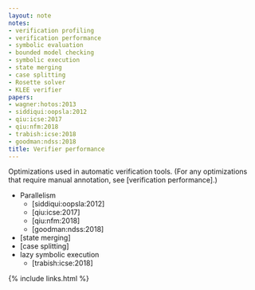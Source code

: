 ```yaml
---
layout: note
notes:
- verification profiling
- verification performance
- symbolic evaluation
- bounded model checking
- symbolic execution
- state merging
- case splitting
- Rosette solver
- KLEE verifier
papers:
- wagner:hotos:2013
- siddiqui:oopsla:2012
- qiu:icse:2017
- qiu:nfm:2018
- trabish:icse:2018
- goodman:ndss:2018
title: Verifier performance
---
```


Optimizations used in automatic verification tools.
(For any optimizations that require manual annotation, see [verification performance].)

- Parallelism
  - [siddiqui:oopsla:2012]
  - [qiu:icse:2017]
  - [qiu:nfm:2018]
  - [goodman:ndss:2018]
- [state merging]
- [case splitting]
- lazy symbolic execution
  - [trabish:icse:2018]

{% include links.html %}
